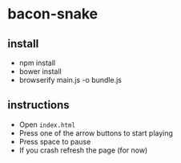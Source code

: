 # bacon-snake

## install

- npm install
- bower install
- browserify main.js -o bundle.js

## instructions

- Open `index.html`
- Press one of the arrow buttons to start playing
- Press space to pause
- If you crash refresh the page (for now)
